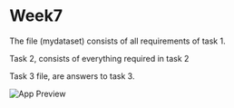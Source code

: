 # Week7

The file (mydataset) consists of all requirements of task 1.

Task 2, consists of everything required in task 2

Task 3 file, are answers to task 3.

![App Preview](screenshot.png)
